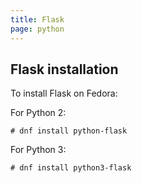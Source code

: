 ```yaml
---
title: Flask
page: python
---
```


## Flask installation

To install Flask on Fedora:

For Python 2:
```
# dnf install python-flask
```

For Python 3:
```
# dnf install python3-flask
```
